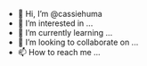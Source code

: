 - 👋 Hi, I’m @cassiehuma
- 👀 I’m interested in ...
- 🌱 I’m currently learning ...
- 💞️ I’m looking to collaborate on ...
- 📫 How to reach me ...

<!---
cassiehuma/cassiehuma is a ✨ special ✨ repository because its `README.md` (this file) appears on your GitHub profile.
You can click the Preview link to take a look at your changes.
--->
